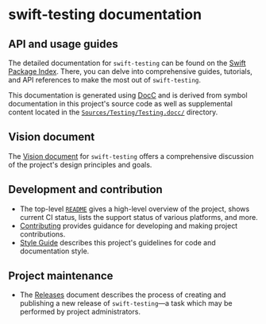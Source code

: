 # swift-testing documentation

<!--
This source file is part of the Swift.org open source project

Copyright (c) 2024 Apple Inc. and the Swift project authors
Licensed under Apache License v2.0 with Runtime Library Exception

See https://swift.org/LICENSE.txt for license information
See https://swift.org/CONTRIBUTORS.txt for Swift project authors
-->

## API and usage guides

The detailed documentation for `swift-testing` can be found on the
[Swift Package Index](https://swiftpackageindex.com/apple/swift-testing/main/documentation/testing).
There, you can delve into comprehensive guides, tutorials, and API references to
make the most out of `swift-testing`.

This documentation is generated using [DocC](https://github.com/apple/swift-docc)
and is derived from symbol documentation in this project's source code as well
as supplemental content located in the
[`Sources/Testing/Testing.docc/`](https://github.com/apple/swift-testing/tree/main/Sources/Testing/Testing.docc)
directory.

## Vision document

The [Vision document](https://github.com/apple/swift-testing/blob/main/Documentation/Vision.md)
for `swift-testing` offers a comprehensive discussion of the project's design
principles and goals. 

## Development and contribution

- The top-level [`README`](https://github.com/apple/swift-testing/blob/main/README.md)
  gives a high-level overview of the project, shows current CI status, lists the
  support status of various platforms, and more.
- [Contributing](https://github.com/apple/swift-testing/blob/main/CONTRIBUTING.md)
  provides guidance for developing and making project contributions.
- [Style Guide](https://github.com/apple/swift-testing/blob/main/Documentation/StyleGuide.md)
  describes this project's guidelines for code and documentation style.

## Project maintenance

- The [Releases](https://github.com/apple/swift-testing/blob/main/Documentation/Releases.md)
  document describes the process of creating and publishing a new release of
  `swift-testing`—a task which may be performed by project administrators.
